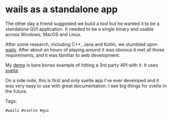 # wails as a standalone app

The other day a friend suggested we build a tool but he wanted it to be
a standalone GUI application. It needed to be a single binary and usable
across Windows, MacOS and Linux. 

After some research, including C++, Java and Kotlin, we stumbled upon 
[wails](https://wails.dev). After about an hours of playing around it was 
obvious it met all those requirements, and it was familiar to web development.

My [demo](https://github.com/danielmichaels/wails-demo) is bare bones 
example of hitting a 3rd party API with it. It uses [svelte](https://svelte.dev).

On a side note, this is first and only svelte app I've ever developed and 
it was very easy to use with great documentation. I see big things for
svelte in the future.

Tags:

    #wails #svelte #gui


